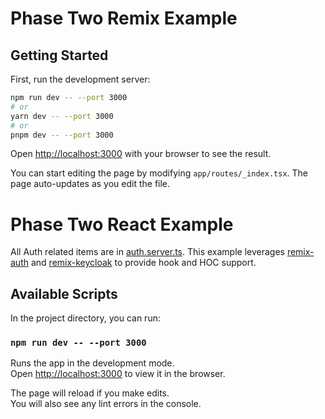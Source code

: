 # Phase Two Remix Example

## Getting Started

First, run the development server:

```bash
npm run dev -- --port 3000
# or
yarn dev -- --port 3000
# or
pnpm dev -- --port 3000
```

Open [http://localhost:3000](http://localhost:3000) with your browser to see the result.

You can start editing the page by modifying `app/routes/_index.tsx`. The page auto-updates as you edit the file.

# Phase Two React Example

All Auth related items are in [auth.server.ts]("./app/services/auth.server.ts"). This example leverages [remix-auth](https://github.com/sergiodxa/remix-auth) and [remix-keycloak](https://github.com/marsmars0x01/remix-keycloak) to provide hook and HOC support.

## Available Scripts

In the project directory, you can run:

### `npm run dev -- --port 3000`

Runs the app in the development mode.\
Open [http://localhost:3000](http://localhost:3000) to view it in the browser.

The page will reload if you make edits.\
You will also see any lint errors in the console.
